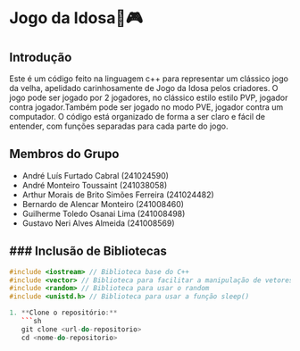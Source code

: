 # Jogo da Idosa👵🎮

## Introdução
Este é um código feito na linguagem c++ para representar um clássico jogo da velha, apelidado carinhosamente de Jogo da Idosa pelos criadores. O jogo pode
ser jogado por 2 jogadores, no clássico estilo estilo PVP, jogador contra jogador.Também pode ser jogado no modo PVE, jogador contra um computador. O código está organizado de forma a ser claro e fácil de entender, com funções separadas para cada parte do jogo.

## Membros do Grupo
- André Luís Furtado Cabral (241024590)
- André Monteiro Toussaint (241038058)
- Arthur Morais de Brito Simões Ferreira (241024482)
- Bernardo de Alencar Monteiro (241008460)
- Guilherme Toledo Osanai Lima (241008498)
- Gustavo Neri Alves Almeida (241008569)

## ### Inclusão de Bibliotecas
```cpp
#include <iostream> // Biblioteca base do C++
#include <vector> // Biblioteca para facilitar a manipulação de vetores
#include <random> // Biblioteca para usar o random
#include <unistd.h> // Biblioteca para usar a função sleep()

1. **Clone o repositório:**
   ```sh
   git clone <url-do-repositorio>
   cd <nome-do-repositorio>
